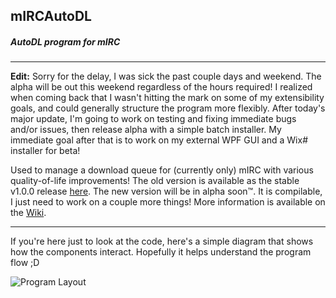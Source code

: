 ## mIRCAutoDL
##### AutoDL program for mIRC
---
**Edit:**
Sorry for the delay, I was sick the past couple days and weekend.  The alpha will be out this weekend
regardless of the hours required! I realized when coming back that I wasn't hitting the mark on some
of my extensibility goals, and could generally structure the program more flexibly.  After today's major
update, I'm going to work on testing and fixing immediate bugs and/or issues, then release alpha with a simple
batch installer.  My immediate goal after that is to work on my external WPF GUI and a Wix# installer for beta!

Used to manage a download queue for (currently only) mIRC with various quality-of-life improvements!
The old version is available as the stable v1.0.0 release [here](https://github.com/Rinsho/mIRCAutoDL/releases).
The new version will be in alpha soon™.  It is compilable, I just need to work on a couple more things!
More information is available on the [Wiki](https://github.com/Rinsho/mIRCAutoDL/wiki).

---
If you're here just to look at the code, here's a simple diagram that shows how the components interact.
Hopefully it helps understand the program flow ;D

![Program Layout](http://i.imgur.com/QoJQh5i.jpg "Program Layout")
